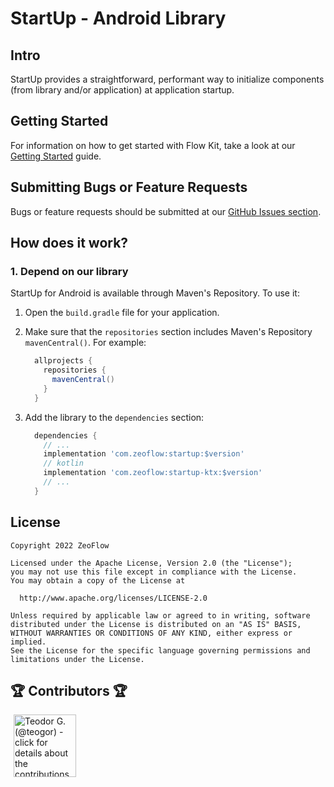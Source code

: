 # StartUp - Android Library

## Intro
StartUp provides a straightforward, performant way to initialize components (from library and/or application) at application startup.

## Getting Started
For information on how to get started with Flow Kit,
take a look at our [Getting Started](docs/getting-started.md) guide.

## Submitting Bugs or Feature Requests
Bugs or feature requests should be submitted at our [GitHub Issues section](https://github.com/zeoflow/startup/issues).

## How does it work?
### 1. Depend on our library

StartUp for Android is available through Maven's Repository.
To use it:

1.  Open the `build.gradle` file for your application.
2.  Make sure that the `repositories` section includes Maven's Repository
    `mavenCentral()`. For example:

    ```groovy
      allprojects {
        repositories {
          mavenCentral()
        }
      }
    ```

3.  Add the library to the `dependencies` section:

    ```groovy
      dependencies {
        // ...
        implementation 'com.zeoflow:startup:$version'
        // kotlin
        implementation 'com.zeoflow:startup-ktx:$version'
        // ...
      }
    ```
    
## License
    Copyright 2022 ZeoFlow
    
    Licensed under the Apache License, Version 2.0 (the "License");
    you may not use this file except in compliance with the License.
    You may obtain a copy of the License at
    
      http://www.apache.org/licenses/LICENSE-2.0
    
    Unless required by applicable law or agreed to in writing, software
    distributed under the License is distributed on an "AS IS" BASIS,
    WITHOUT WARRANTIES OR CONDITIONS OF ANY KIND, either express or implied.
    See the License for the specific language governing permissions and
    limitations under the License.

## 🏆 Contributors 🏆

<!-- ZEOBOT-LIST:START - Do not remove or modify this section -->
<!-- prettier-ignore-start -->
<!-- markdownlint-disable -->
<p float="left">
<a href="docs/contributors.md#pushpin-teodor-g-teogor"><img width="100" src="https://avatars.githubusercontent.com/u/22307006?v=4" hspace=5 title='Teodor G. (@teogor) - click for details about the contributions'></a>
</p>

<!-- markdownlint-enable -->
<!-- prettier-ignore-end -->
<!-- ZEOBOT-LIST:END -->